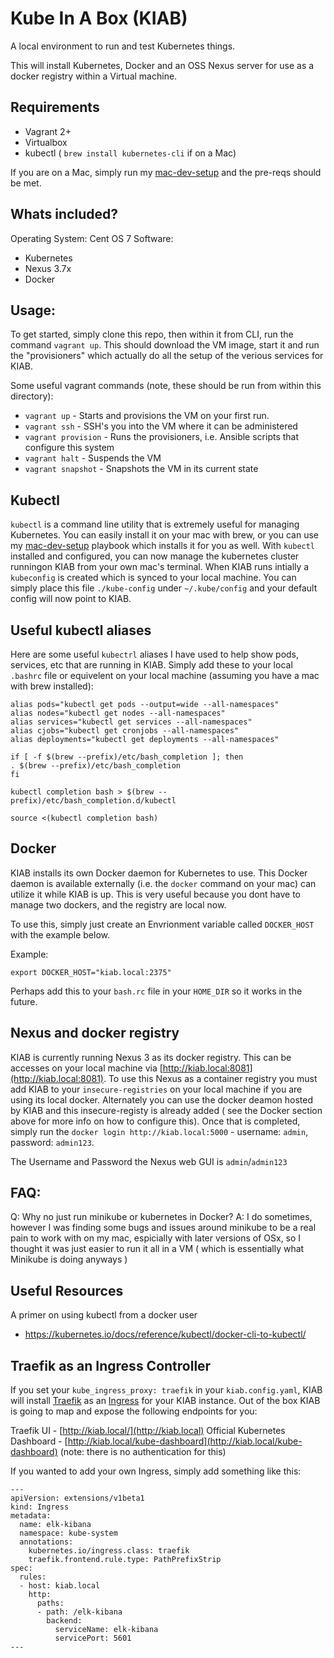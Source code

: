 # Kube In A Box (KIAB)

A local environment to run and test Kubernetes things.  

This will install Kubernetes, Docker and an OSS Nexus server for use as a docker registry within a Virtual machine.

## Requirements
* Vagrant 2+
* Virtualbox 
* kubectl ( `brew install kubernetes-cli` if on a Mac)

If you are on a Mac, simply run my [mac-dev-setup](https://github.com/nickmaccarthy/mac-dev-setup) and the pre-reqs should be met.

## Whats included?
Operating System: Cent OS 7
Software:
* Kubernetes 
* Nexus 3.7x
* Docker 

## Usage:
To get started, simply clone this repo, then within it from CLI, run the command `vagrant up`.  This should download the VM image, start it and run the "provisioners" which actually do all the setup of the verious services for KIAB.

Some useful vagrant commands (note, these should be run from within this directory):
* `vagrant up` - Starts and provisions the VM on your first run.
* `vagrant ssh` - SSH's you into the VM where it can be administered
* `vagrant provision` - Runs the provisioners, i.e. Ansible scripts that configure this system
* `vagrant halt` - Suspends the VM
* `vagrant snapshot` - Snapshots the VM in its current state

## Kubectl 
`kubectl` is a command line utility that is extremely useful for managing Kubernetes.  You can easily install it on your mac with brew, or you can use my [mac-dev-setup](https://github.com/nickmaccarthy/mac-dev-setup) playbook which installs it for you as well.  With `kubectl` installed and configured, you can now manage the kubernetes cluster runningon KIAB from your own mac's terminal.  When KIAB runs intially a `kubeconfig` is created which is synced to your local machine.  You can simply place this file `./kube-config` under `~/.kube/config` and your default config will now point to KIAB.

## Useful kubectl aliases
Here are some useful `kubectrl` aliases I have used to help show pods, services, etc that are running in KIAB.  Simply add these to your local `.bashrc` file or equivelent on your local machine (assuming you have a mac with brew installed):

```
alias pods="kubectl get pods --output=wide --all-namespaces"
alias nodes="kubectl get nodes --all-namespaces"
alias services="kubectl get services --all-namespaces"
alias cjobs="kubectl get cronjobs --all-namespaces"
alias deployments="kubectl get deployments --all-namespaces"

if [ -f $(brew --prefix)/etc/bash_completion ]; then
. $(brew --prefix)/etc/bash_completion
fi

kubectl completion bash > $(brew --prefix)/etc/bash_completion.d/kubectl

source <(kubectl completion bash)
```

## Docker
KIAB installs its own Docker daemon for Kubernetes to use.  This Docker daemon is available externally (i.e. the `docker` command on your mac) can utilize it while KIAB is up.   This is very useful because you dont have to manage two dockers, and the registry are local now.  

To use this, simply just create an Envrionment variable called `DOCKER_HOST` with the example below.  

Example:
```
export DOCKER_HOST="kiab.local:2375"
```

Perhaps add this to your `bash.rc` file in your `HOME_DIR` so it works in the future. 

## Nexus and docker registry
KIAB is currently running Nexus 3 as its docker registry.  This can be accesses on your local machine via [http://kiab.local:8081](http://kiab.local:8081).  To use this Nexus as a container registry you must add KIAB to your `insecure-registries` on your local machine if you are using its local docker.  Alternately you can use the docker deamon hosted by KIAB and this insecure-registy is already added ( see the Docker section above for more info on how to configure this).  Once that is completed, simply run the `docker login http://kiab.local:5000` -  username: `admin`, password: `admin123`.

The Username and Password the Nexus web GUI is `admin`/`admin123`

## FAQ:
Q: Why no just run minikube or kubernetes in Docker?
A: I do sometimes, however I was finding some bugs and issues around minikube to be a real pain to work with on my mac, espicially with later versions of OSx, so I thought it was just easier to run it all in a VM ( which is essentially what Minikube is doing anyways )

## Useful Resources
A primer on using kubectl from a docker user
- https://kubernetes.io/docs/reference/kubectl/docker-cli-to-kubectl/


## Traefik as an Ingress Controller
If you set your `kube_ingress_proxy: traefik` in your `kiab.config.yaml`, KIAB will install [Traefik](https://www.traefik.io) as an [Ingress](https://kubernetes.io/docs/concepts/services-networking/ingress/) for your KIAB instance.  Out of the box KIAB is going to map and expose the following endpoints for you:

Traefik UI - [http://kiab.local/](http://kiab.local)
Official Kubernetes Dashboard - [http://kiab.local/kube-dashboard](http://kiab.local/kube-dashboard) (note: there is no authentication for this)

If you wanted to add your own Ingress, simply add something like this:
```
---
apiVersion: extensions/v1beta1
kind: Ingress
metadata:
  name: elk-kibana
  namespace: kube-system
  annotations:
    kubernetes.io/ingress.class: traefik
    traefik.frontend.rule.type: PathPrefixStrip
spec:
  rules:
  - host: kiab.local
    http:
      paths:
      - path: /elk-kibana
        backend:
          serviceName: elk-kibana
          servicePort: 5601
---
